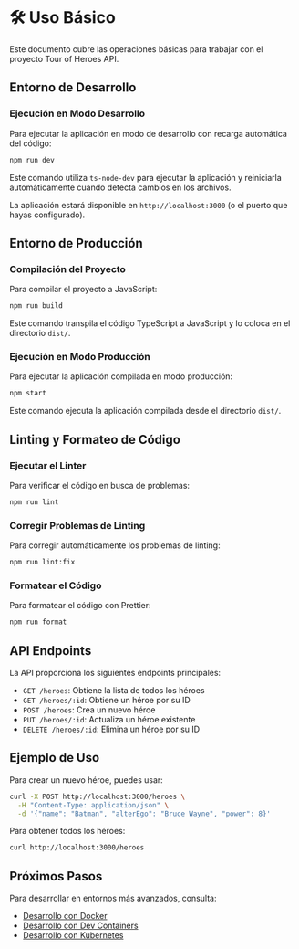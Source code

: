 # 🛠️ Uso Básico

Este documento cubre las operaciones básicas para trabajar con el proyecto Tour of Heroes API.

## Entorno de Desarrollo

### Ejecución en Modo Desarrollo

Para ejecutar la aplicación en modo de desarrollo con recarga automática del código:

```bash
npm run dev
```

Este comando utiliza `ts-node-dev` para ejecutar la aplicación y reiniciarla automáticamente cuando detecta cambios en los archivos.

La aplicación estará disponible en `http://localhost:3000` (o el puerto que hayas configurado).

## Entorno de Producción

### Compilación del Proyecto

Para compilar el proyecto a JavaScript:

```bash
npm run build
```

Este comando transpila el código TypeScript a JavaScript y lo coloca en el directorio `dist/`.

### Ejecución en Modo Producción

Para ejecutar la aplicación compilada en modo producción:

```bash
npm start
```

Este comando ejecuta la aplicación compilada desde el directorio `dist/`.

## Linting y Formateo de Código

### Ejecutar el Linter

Para verificar el código en busca de problemas:

```bash
npm run lint
```

### Corregir Problemas de Linting

Para corregir automáticamente los problemas de linting:

```bash
npm run lint:fix
```

### Formatear el Código

Para formatear el código con Prettier:

```bash
npm run format
```

## API Endpoints

La API proporciona los siguientes endpoints principales:

- `GET /heroes`: Obtiene la lista de todos los héroes
- `GET /heroes/:id`: Obtiene un héroe por su ID
- `POST /heroes`: Crea un nuevo héroe
- `PUT /heroes/:id`: Actualiza un héroe existente
- `DELETE /heroes/:id`: Elimina un héroe por su ID

## Ejemplo de Uso

Para crear un nuevo héroe, puedes usar:

```bash
curl -X POST http://localhost:3000/heroes \
  -H "Content-Type: application/json" \
  -d '{"name": "Batman", "alterEgo": "Bruce Wayne", "power": 8}'
```

Para obtener todos los héroes:

```bash
curl http://localhost:3000/heroes
```

## Próximos Pasos

Para desarrollar en entornos más avanzados, consulta:

- [Desarrollo con Docker](./docker-development.md)
- [Desarrollo con Dev Containers](./dev-containers.md)
- [Desarrollo con Kubernetes](./kubernetes-development.md)